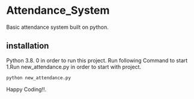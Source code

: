 # Attendance_System
Basic attendance system built on python.
## installation
Python 3.8. 0 in order to run this project.
Run following Command to start
1.Run new_attendance.py in order to start with project.
```bash
python new_attendance.py
```
Happy Coding!!.
